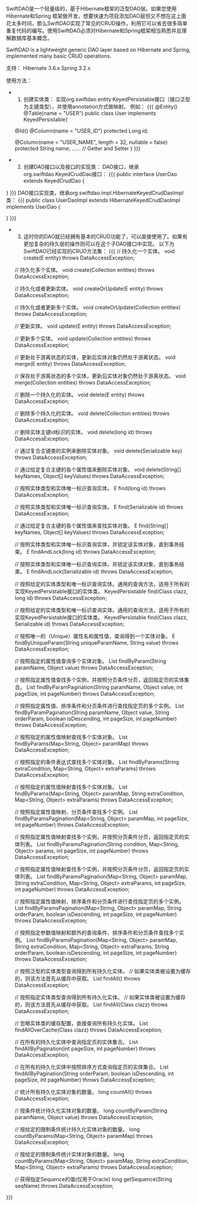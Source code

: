 SwiftDAO是一个轻量级的，基于Hibernate框架的泛型DAO层。如果您使用Hibernate和Spring 框架做开发，想要快速为项目添加DAO层但又不想在这上面花太多时间，那么SwiftDAO实现了常见的CRUD操作，利用它可以省去很多简单重复代码的编写。使用SwiftDAO必须对Hibernate和Spring框架相当熟悉并且理解数据库基本概念。

SwiftDAO is a lightweight generic DAO layer based on Hibernate and Spring, implemented many basic CRUD operations.

支持：
Hibernate 3.6.x
Spring 3.2.x




使用方法：

  * 1. 创建实体类：
  实现org.swiftdao.entity.KeyedPersistable接口（接口泛型为主键类型），并使用annotation方式做映射。
  例如：
{{{
@Entity()
@Table(name = "USER")
public class User implements KeyedPersistable<Long>{

	@Id()
	@Column(name = "USER_ID")
	protected Long id;

	@Column(name = "USER_NAME", length = 32, nullable = false)
	protected String name;
	......
	// Getter and Setter
}
}}}

  * 2. 创建DAO接口以及接口的实现类：
  DAO接口，继承org.swiftdao.KeyedCrudDao接口：
{{{
public interface UserDao extends KeyedCrudDao<User> {

}
}}}
  DAO接口实现类，继承org.swiftdao.impl.HibernateKeyedCrudDaoImpl类：
{{{
public class UserDaoImpl extends HibernateKeyedCrudDaoImpl<User> implements UserDao {

}
}}}

  * 3. 这时你的DAO就已经拥有基本的CRUD功能了，可以直接使用了。如果有更加复杂的持久层的操作则可以在这个子DAO接口中实现。
  以下为SwiftDAO已经实现的CRUD方法集：
{{{
	// 持久化一个实体。
	void create(E entity) throws DataAccessException;

	// 持久化多个实体。
	void create(Collection<E> entities) throws DataAccessException;

	// 持久化或者更新实体。
	void createOrUpdate(E entity) throws DataAccessException;

	// 持久化或者更新多个实体。
	void createOrUpdate(Collection<E> entities) throws DataAccessException;

	// 更新实体。
	void update(E entity) throws DataAccessException;

	// 更新多个实体。
	void update(Collection<E> entities) throws DataAccessException;

	// 更新处于游离状态的实体，更新后实体对象仍然处于游离状态。
	void merge(E entity) throws DataAccessException;

	// 保存处于游离状态的多个实体，更新后实体对象仍然处于游离状态。
	void merge(Collection<E> entities) throws DataAccessException;

	// 删除一个持久化的实体。
	void delete(E entity) throws DataAccessException;

	// 删除多个持久化的实体。
	void delete(Collection<E> entities) throws DataAccessException;

	// 删除实体主键id标识的实体。
	void delete(long id) throws DataAccessException;

	// 通过复合主键类的实例来删除实体对象。
	void delete(Serializable key) throws DataAccessException;

	// 通过给定复合主键的各个属性值来删除实体对象。
	void delete(String[] keyNames, Object[] keyValues) throws DataAccessException;

	// 按照实体类型和实体唯一标识查询实体。
	E find(long id) throws DataAccessException;

	// 按照实体类型和实体唯一标识查询实体。
	E find(Serializable id) throws DataAccessException;

	// 通过给定复合主键的各个属性值来查找实体对象。
	E find(String[] keyNames, Object[] keyValues) throws DataAccessException;

	// 按照实体类型和实体唯一标识查询实体，并锁定该实体对象，直到事务结束。
	E findAndLock(long id) throws DataAccessException;

	// 按照实体类型和实体唯一标识查询实体，并锁定该实体对象，直到事务结束。
	E findAndLock(Serializable id) throws DataAccessException;

	// 按照给定的实体类型和唯一标识查询实体。通用的查询方法，适用于所有的实现KeyedPersistable接口的实体类。
	KeyedPersistable find(Class clazz, long id) throws DataAccessException;

	// 按照给定的实体类型和唯一标识查询实体。通用的查询方法，适用于所有的实现KeyedPersistable接口的实体类。
	KeyedPersistable find(Class clazz, Serializable id) throws DataAccessException;

	// 按照唯一的（Unique）属性名和属性值，查询得到一个实体对象。
	E findByUniqueParam(String uniqueParamName, String value) throws DataAccessException;

	// 按照指定的属性值查询多个实体对象。
	List<E> findByParam(String paramName, Object value) throws DataAccessException;

	// 按照指定属性值查找多个实例，并按照分页条件分页，返回指定页的实体集合。
	List<E> findByParamPagination(String paramName, Object value, int pageSize, int pageNumber) throws DataAccessException;

	// 按照指定属性值、排序条件和分页条件进行查找指定页的多个实例。
	List<E> findByParamPagination(String paramName, Object value, String orderParam,
			boolean isDescending, int pageSize, int pageNumber) throws DataAccessException;

	// 按照指定的属性值映射查找多个实体对象。
	List<E> findByParams(Map<String, Object> paramMap) throws DataAccessException;

	// 按照指定的条件表达式查找多个实体对象。
	List<E> findByParams(String extraCondition, Map<String, Object> extraParams) throws DataAccessException;

	// 按照指定的属性值映射查找多个实体对象。
	List<E> findByParams(Map<String, Object> paramMap, String extraCondition, Map<String, Object> extraParams) throws DataAccessException;

	// 按照指定属性值映射、分页条件查找多个实例。
	List<E> findByParamsPagination(Map<String, Object> paramMap, int pageSize, int pageNumber) throws DataAccessException;

	// 按照指定属性值映射查找多个实例，并按照分页条件分页，返回指定页的实体列表。
	List<E> findByParamsPagination(String condition, Map<String, Object> params, int pageSize, int pageNumber) throws DataAccessException;

	// 按照指定属性值映射查找多个实例，并按照分页条件分页，返回指定页的实体列表。
	List<E> findByParamsPagination(Map<String, Object> paramMap, String extraCondition,
			Map<String, Object> extraParams, int pageSize, int pageNumber) throws DataAccessException;

	// 按照指定属性值映射、排序条件和分页条件进行查找指定页的多个实例。
	List<E> findByParamsPagination(Map<String, Object> paramMap, String orderParam, boolean isDescending,
			int pageSize, int pageNumber) throws DataAccessException;

	// 按照指定参数值映射和额外的查询条件、排序条件和分页条件查找多个实例。
	List<E> findByParamsPagination(Map<String, Object> paramMap, String extraCondition,
			Map<String, Object> extraParams, String orderParam, boolean isDescending,
			int pageSize, int pageNumber) throws DataAccessException;

	// 按照泛型的实体类型查询得到所有持久化实体。
	// 如果实体类被设置为缓存的，则该方法首先从缓存中获取。
	List<E> findAll() throws DataAccessException;

	// 按照指定实体类型查询得到所有持久化实体。
	// 如果实体类被设置为缓存的，则该方法首先从缓存中获取。
	List<E> findAll(Class clazz) throws DataAccessException;

	// 忽略实体类的缓存配置，直接查询所有持久化实体。
	List<E> findAllOverCache(Class clazz) throws DataAccessException;

	// 在所有的持久化实体中查询指定页的实体集合。
	List<E> findAllByPagination(int pageSize, int pageNumber) throws DataAccessException;

	// 在所有的持久化实体中按照排序方式查询指定页的实体集合。
	List<E> findAllByPagination(String orderParam, boolean isDescending, int pageSize, int pageNumber) throws DataAccessException;

	// 统计所有持久化实体对象的数量。
	long countAll() throws DataAccessException;

	// 按条件统计持久化实体对象的数量。
	long countByParam(String paramName, Object value) throws DataAccessException;

	// 按给定的限制条件统计持久化实体对象的数量。
	long countByParams(Map<String, Object> paramMap) throws DataAccessException;

	// 按给定的限制条件统计实体对象的数量。
	long countByParams(Map<String, Object> paramMap, String extraCondition, Map<String, Object> extraParams) throws DataAccessException;

	// 获得指定Sequence的值(仅用于Oracle)
	long getSequence(String seqName) throws DataAccessException;




}}}

